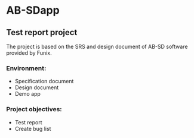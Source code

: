 # AB-SDapp
## Test report project
The project is based on the SRS and design document of AB-SD software provided by Funix.
### Environment:
- Specification document
- Design document
- Demo app
### Project objectives:
- Test report
- Create bug list
